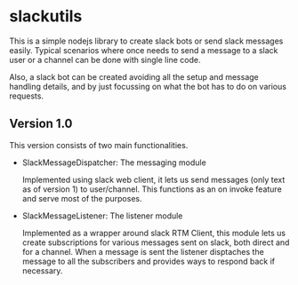 # slackutils

This is a simple nodejs library to create slack bots or send slack messages easily.
Typical scenarios where once needs to send a message to a slack user or a channel can be done with
single line code.

Also, a slack bot can be created avoiding all the setup and message handling details, and by just focussing on 
what the bot has to do on various requests.

## Version 1.0
This version consists of two main functionalities.
- SlackMessageDispatcher: The messaging module

  Implemented using slack web client, it lets us send messages (only text as of version 1) to user/channel.
  This functions as an on invoke feature and serve most of the purposes.
  
- SlackMessageListener: The listener module

  Implemented as a wrapper around slack RTM Client, this module lets us create subscriptions for various messages 
  sent on slack, both direct and for a channel. When a message is sent the listener disptaches the message to all the 
  subscribers and provides ways to respond back if necessary.

